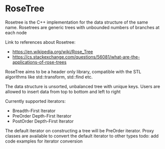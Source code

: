# RoseTree
Rosetree is the C++ implementation for the data structure of the same name. Rosetrees are generic trees with unbounded numbers of branches at each node

Link to references about Rosetree:
* https://en.wikipedia.org/wiki/Rose_Tree
* https://cs.stackexchange.com/questions/56081/what-are-the-applications-of-rose-trees

RoseTree aims to be a header only library, compatible with the STL algorithms
like std::transform, std::find etc.

The data structure is unsorted, unbalanced tree with unique keys. Users are
allowed to insert data from top to bottom and left to right

Currently supported iterators:
* Breadth-First Iterator
* PreOrder Depth-First Iterator
* PostOrder Depth-First Iterator

The default iterator on constructing a tree will be PreOrder iterator. Proxy
classes are available to convert the default iterator to other types
todo: add code examples for iterator conversion


